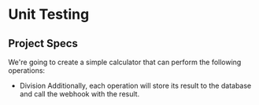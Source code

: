 # Unit Testing 

## Project Specs
We're going to create a simple calculator that can perform the following operations:
- Division
Additionally, each operation will store its result to the database and call the webhook with the result.